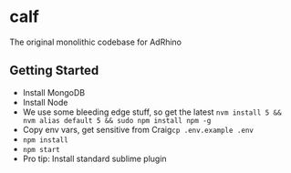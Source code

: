 # calf

The original monolithic codebase for AdRhino

## Getting Started

* Install MongoDB
* Install Node
* We use some bleeding edge stuff, so get the latest `nvm install 5 && nvm alias default 5 && sudo npm install npm -g`
* Copy env vars, get sensitive from Craig`cp .env.example .env`
* `npm install`
* `npm start`
* Pro tip: Install standard sublime plugin
